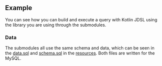 ## Example

You can see how you can build and execute a query with Kotlin JDSL using the library you are using through the
submodules.

### Data

The submodules all use the same schema and data, which can be seen in the [data.sql](./src/main/resources/data.sql)
and [schema.sql](./src/main/resources/schema.sql) in the [resources](./src/main/resources). Both files are written for
the MySQL.
